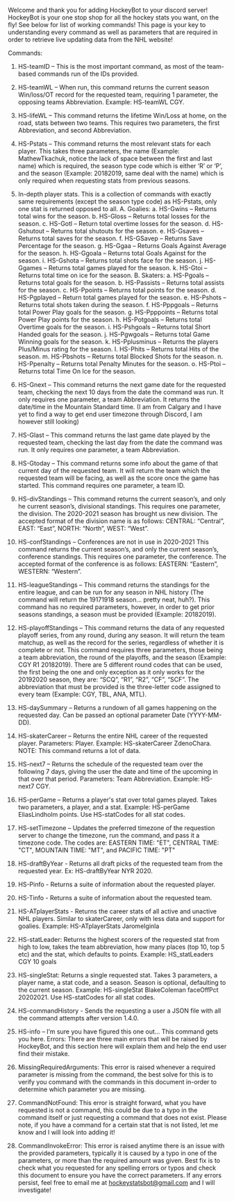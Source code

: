 Welcome and thank you for adding HockeyBot to your discord server! HockeyBot is your one stop shop for all the hockey stats you want, on the fly! See below for list of working commands!
This page is your key to understanding every command as well as parameters that are required in order to retrieve live updating data from the NHL website!

Commands:
1.	HS-teamID – This is the most important command, as most of the team-based commands run of the IDs provided.
2.	HS-teamWL – When run, this command returns the current season Win/loss/OT record for the requested team, requiring 1 parameter, the opposing teams Abbreviation. Example: HS-teamWL CGY.
3.	HS-lifeWL – This command returns the lifetime Win/Loss at home, on the road, stats between two teams. This requires two parameters, the first Abbreviation, and second Abbreviation.
4.	HS-Pstats – This command returns the most relevant stats for each player. This takes three parameters, the name (Example: MathewTkachuk, notice the lack of space between the first and last name) which is required, the season type code which is either ‘R’ or ‘P’, and the season (Example: 20182019, same deal with the name) which is only required when requesting stats from previous seasons. 
5.	In-depth player stats. This is a collection of commands with exactly same requirements (except the season type code) as HS-Pstats, only one stat is returned opposed to all.
    A.	Goalies:
        a.	HS-Gwins – Returns total wins for the season.
        b.	HS-Gloss – Returns total losses for the season.
        c.	HS-Gotl – Return total overtime losses for the season.
        d.	HS-Gshutout – Returns total shutouts for the season.
        e.	HS-Gsaves – Returns total saves for the season.
        f.	HS-GSavep – Returns Save Percentage for the season.
        g.	HS-Ggaa – Returns Goals Against Average for the season.
        h.	HS-Ggoala – Returns total Goals Against for the season.
        i.	HS-Gshota – Returns total shots face for the season.
        j.	HS-Ggames – Returns total games played for the season.
        k.	HS-Gtoi – Returns total time on ice for the season.
    B.	Skaters:
        a.	HS-Pgoals – Returns total goals for the season.
        b.	HS-Passists – Returns total assists for the season.
        c.	HS-Ppoints – Returns total points for the season.
        d.	HS-Pgplayed – Return total games played for the season.
        e.	HS-Pshots – Returns total shots taken during the season.
        f.	HS-Pppgoals – Returns total Power Play goals for the season.
        g.	HS-Ppppoints – Returns total Power Play points for the season.
        h.	HS-Potgoals – Returns total Overtime goals for the season.
        i.	HS-Pshgoals – Returns total Short Handed goals for the season.
        j.	HS-Pgwgoals – Returns total Game Winning goals for the season.
        k.	HS-Pplusminus – Returns the players Plus/Minus rating for the season.
        l.	HS-Phits – Returns total Hits of the season.
        m.	HS-Pbshots – Returns total Blocked Shots for the season.
        n.	HS-Ppenalty – Returns total Penalty Minutes for the season.
        o.	HS-Ptoi – Returns total Time On Ice for the season.

6.	HS-Gnext – This command returns the next game date for the requested team, checking the next 10 days from the date the command was run. It only requires one parameter, a team Abbreviation. It returns the date/time in the Mountain Standard time. (I am from Calgary and I have yet to find a way to get end user timezone through Discord, I am however still looking)
7.	HS-Glast – This command returns the last game date played by the requested team, checking the last day from the date the command was run. It only requires one parameter, a team Abbreviation.
8.	HS-Gtoday – This command returns some info about the game of that current day of the requested team. It will return the team which the requested team will be facing, as well as the score once the game has started. This command requires one parameter, a team ID.
9.	HS-divStandings – This command returns the current season’s, and only he current season’s, divisional standings. This requires one parameter, the division. The 2020-2021 season has brought us new division. The accepted format of the division name is as follows: CENTRAL: “Central”, EAST: “East”, NORTH: “North”, WEST: “West”.
10.	HS-confStandings – Conferences are not in use in 2020-2021 This command returns the current season’s, and only the current season’s, conference standings. This requires one parameter, the conference. The accepted format of the conference is as follows: EASTERN: “Eastern”, WESTERN: “Western”.
11.	HS-leagueStandings – This command returns the standings for the entire league, and can be run for any season in NHL history (The command will return the 19171918 season… pretty neat, huh?). This command has no required parameters, however, in order to get prior seasons standings, a season must be provided (Example: 20182019).
12.	HS-playoffStandings – This command returns the data of any requested playoff series, from any round, during any season. It will return the team matchup, as well as the record for the series, regardless of whether it is complete or not. This command requires three parameters, those being a team abbreviation, the round of the playoffs, and the season (Example: CGY R1 20182019). There are 5 different round codes that can be used, the first being the one and only exception as it only works for the 20192020 season, they are: “SCQ”, “R1”, “R2”, “CF”, “SCF”. The abbreviation that must be provided is the three-letter code assigned to every team (Example: CGY, TBL, ANA, MTL).
13.	HS-daySummary – Returns a rundown of all games happening on the requested day. Can be passed an optional parameter Date (YYYY-MM-DD).
14.	HS-skaterCareer – Returns the entire NHL career of the requested player. Parameters: Player. Example: HS-skaterCareer ZdenoChara. NOTE: This command returns a lot of data.
15.	HS-next7 – Returns the schedule of the requested team over the following 7 days, giving the user the date and time of the upcoming in that over that period. Parameters: Team Abbreviation. Example: HS-next7 CGY.
16.	HS-perGame – Returns a player's stat over total games played. Takes two parameters, a player, and a stat. Example: HS-perGame EliasLindholm points. Use HS-statCodes for all stat codes.
17.	HS-setTimezone – Updates the preferred timezone of the requestion server to change the timezone, run the command, and pass it a timezone code. The codes are: EASTERN TIME: "ET", CENTRAL TIME: "CT", MOUNTAIN TIME: "MT", and PACIFIC TIME: "PT"
18. HS-draftByYear - Returns all draft picks of the requested team from the requested year. Ex: HS-draftByYear NYR 2020.
19. HS-Pinfo - Returns a suite of information about the requested player.
20. HS-Tinfo - Returns a suite of information about the requested team.
21. HS-ATplayerStats - Returns the career stats of all active and unactive NHL players. Similar to skaterCareer, only with less data and support for goalies. Example: HS-ATplayerStats JaromeIginla
22. HS-statLeader: Returns the highest scorers of the requested stat from high to low, takes the team abbreviation, how many places (top 10, top 5 etc) and the stat, which defaults to points. Example: HS_statLeaders CGY 10 goals
23. HS-singleStat: Returns a single requested stat. Takes 3 parameters, a player name, a stat code, and a season. Season is optional, defaulting to the current season. Example: HS-singleStat BlakeColeman faceOffPct 20202021. Use HS-statCodes for all stat codes.
24. HS-commandHistory - Sends the requesting a user a JSON file with all the command attempts after version 1.4.0.
25.	HS-info – I’m sure you have figured this one out… This command gets you here.
Errors:
There are three main errors that will be raised by HockeyBot, and this section here will explain them and help the end user find their mistake.
1.	MissingRequiredArguments: This error is raised whenever a required parameter is missing from the command, the best solve for this is to verify you command with the commands in this document in-order to determine which parameter you are missing.
2.	CommandNotFound: This error is straight forward, what you have requested is not a command, this could be due to a typo in the command itself or just requesting a command that does not exist. Please note, if you have a command for a certain stat that is not listed, let me know and I will look into adding it!
3.	CommandInvokeError: This error is raised anytime there is an issue with the provided parameters, typically it is caused by a typo in one of the parameters, or more than the required amount was given. Best fix is to check what you requested for any spelling errors or typos and check this document to ensure you have the correct parameters.
If any errors persist, feel free to email me at hockeystatsbot@gmail.com and I will investigate!
